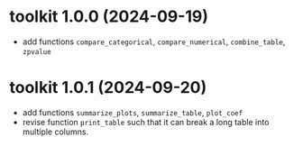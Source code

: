 # toolkit 1.0.0 (2024-09-19)
- add functions `compare_categorical`, `compare_numerical`, `combine_table`, `zpvalue`

# toolkit 1.0.1 (2024-09-20)
- add functions `summarize_plots`, `summarize_table`, `plot_coef`
- revise function `print_table` such that it can break a long table into multiple columns.

